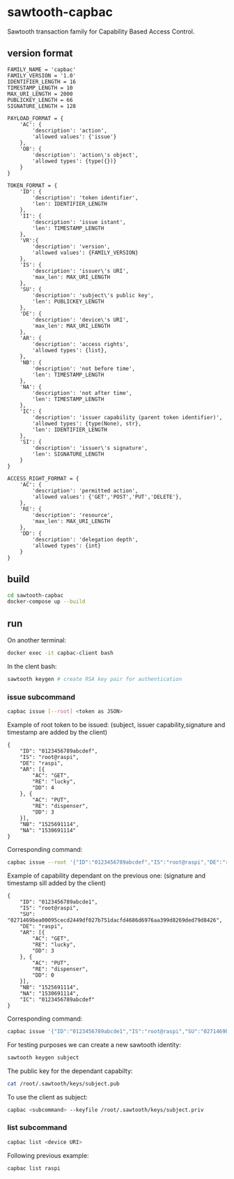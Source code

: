 # sawtooth-capbac

Sawtooth transaction family for Capability Based Access Control.

## version format

    FAMILY_NAME = 'capbac'
    FAMILY_VERSION = '1.0'
    IDENTIFIER_LENGTH = 16
    TIMESTAMP_LENGTH = 10
    MAX_URI_LENGTH = 2000
    PUBLICKEY_LENGTH = 66
    SIGNATURE_LENGTH = 128

    PAYLOAD_FORMAT = {
        'AC': {
            'description': 'action',
            'allowed values': {'issue'}
        },
        'OB': {
            'description': 'action\'s object',
            'allowed types': {type({})}
        }
    }

    TOKEN_FORMAT = {
        'ID': {
            'description': 'token identifier',
            'len': IDENTIFIER_LENGTH
        },
        'II': {
            'description': 'issue istant',
            'len': TIMESTAMP_LENGTH
        },
        'VR':{
            'description': 'version',
            'allowed values': {FAMILY_VERSION}
        },
        'IS': {
            'description': 'issuer\'s URI',
            'max_len': MAX_URI_LENGTH
        },
        'SU': {
            'description': 'subject\'s public key',
            'len': PUBLICKEY_LENGTH
        },
        'DE': {
            'description': 'device\'s URI',
            'max_len': MAX_URI_LENGTH
        },
        'AR': {
            'description': 'access rights',
            'allowed types': {list},
        },
        'NB': {
            'description': 'not before time',
            'len': TIMESTAMP_LENGTH
        },
        'NA': {
            'description': 'not after time',
            'len': TIMESTAMP_LENGTH
        },
        'IC': {
            'description': 'issuer capability (parent token identifier)',
            'allowed types': {type(None), str},
            'len': IDENTIFIER_LENGTH
        },
        'SI': {
            'description': 'issuer\'s signature',
            'len': SIGNATURE_LENGTH
        }
    }

    ACCESS_RIGHT_FORMAT = {
        'AC': {
            'description': 'permitted action',
            'allowed values': {'GET','POST','PUT','DELETE'},
        },
        'RE': {
            'description': 'resource',
            'max_len': MAX_URI_LENGTH
        },
        'DD': {
            'description': 'delegation depth',
            'allowed types': {int}
        }
    }

## build

```bash
cd sawtooth-capbac
docker-compose up --build
```

## run

On another terminal:

```bash
docker exec -it capbac-client bash
```

In the clent bash:

```bash
sawtooth keygen # create RSA key pair for authentication
```

### issue subcommand

```bash
capbac issue [--root] <token as JSON>
```

Example of root token to be issued: (subject, issuer capability,signature and timestamp are added by the client)

    {
        "ID": "0123456789abcdef",
        "IS": "root@raspi",
        "DE": "raspi",
        "AR": [{
            "AC": "GET",
            "RE": "lucky",
            "DD": 4
        }, {
            "AC": "PUT",
            "RE": "dispenser",
            "DD": 3
        }],
        "NB": "1525691114",
        "NA": "1530691114"
    }

Corresponding command:

```bash
capbac issue --root '{"ID":"0123456789abcdef","IS":"root@raspi","DE":"raspi","AR":[{"AC":"GET","RE":"lucky","DD":4},{"AC":"PUT","RE":"dispenser","DD":3}],"NB":"1525691114","NA":"1530691114"}'
```

Example of capability dependant on the previous one: (signature and timestamp sill added by the client)

    {
        "ID": "0123456789abcde1",
        "IS": "root@raspi",
        "SU": "0271469bea00095cecd2449df027b751dacfd4686d6976aa399d8269ded79d8426",
        "DE": "raspi",
        "AR": [{
            "AC": "GET",
            "RE": "lucky",
            "DD": 3
        }, {
            "AC": "PUT",
            "RE": "dispenser",
            "DD": 0
        }],
        "NB": "1525691114",
        "NA": "1530691114",
        "IC": "0123456789abcdef"
    }
    
Corresponding command:
```bash
capbac issue '{"ID":"0123456789abcde1","IS":"root@raspi","SU":"0271469bea00095cecd2449df027b751dacfd4686d6976aa399d8269ded79d8426","DE":"raspi","AR":[{"AC":"GET","RE":"lucky","DD":3},{"AC":"PUT","RE":"dispenser","DD":0}],"NB":"1525691114","NA":"1530691114","IC":"0123456789abcdef"}'
```

For testing purposes we can create a new sawtooth identity:
```bash
sawtooth keygen subject
```
The public key for the dependant capabilty:
```bash
cat /root/.sawtooth/keys/subject.pub
```
To use the client as subject:
```bash
capbac <subcommand> --keyfile /root/.sawtooth/keys/subject.priv
```

### list subcommand

```bash
capbac list <device URI>
```

Following previous example:

```bash
capbac list raspi
```
